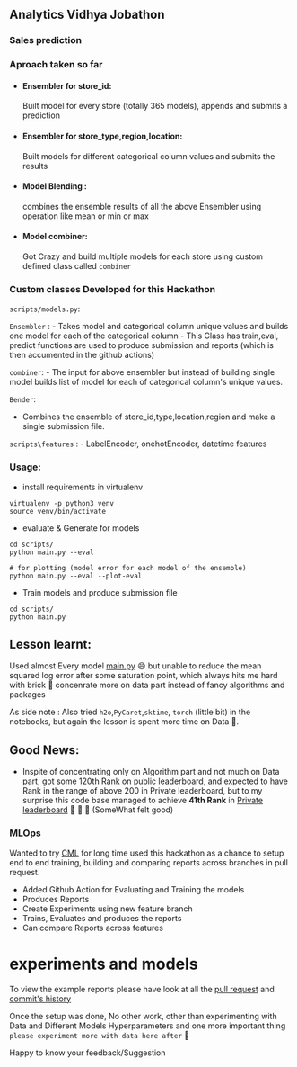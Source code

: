 ## Analytics Vidhya Jobathon

### Sales prediction

### Aproach taken so far

- #### Ensembler  for store_id:
    Built model for every store (totally 365 models), appends and submits a prediction

- #### Ensembler for store_type,region,location:
    Built models for different categorical column values and submits the results

- #### Model Blending :
   combines the ensemble results of all the above Ensembler using operation like mean or min or max

- #### Model combiner:
    Got Crazy and build multiple models for each store using custom defined class called `combiner`
   
### Custom classes Developed for this Hackathon

`scripts/models.py`:

`Ensembler` :
    - Takes model and categorical column unique values and builds one model for each of the categorical column
    - This Class has train,eval, predict functions are used to produce submission and reports (which is then accumented in the github actions)

`combiner`:
    - The input for above ensembler but instead of building single model builds list of model for each of categorical column's unique values.

`Bender`:
   - Combines the ensemble of store_id,type,location,region and make a single submission file.
       
`scripts\features` :
    - LabelEncoder, onehotEncoder, datetime features

### Usage:

- install requirements in virtualenv 
```
virtualenv -p python3 venv
source venv/bin/activate
```
- evaluate & Generate for  models

```
cd scripts/
python main.py --eval

# for plotting (model error for each model of the ensemble)
python main.py --eval --plot-eval
```
- Train models and produce submission file

```
cd scripts/
python main.py
```



## Lesson learnt: 
Used almost Every model [main.py](https://github.com/rajagurunath/AV-Hackathon/blob/feature/decisiontree/scripts/main.py#L9-L18) 😅 but 
unable to reduce the mean squared log error after some saturation point, which always hits me hard 
with brick 🧱 concenrate more on data part instead of fancy algorithms
and packages
    
As side note : Also tried `h2o`,`PyCaret`,`sktime`, `torch` (little bit) in the notebooks, but again the lesson is spent more time on Data 🧱.


## Good News:

- Inspite of concentrating only on Algorithm part and not much on Data part, got some 120th Rank on public leaderboard, 
  and expected to have Rank in the range of above 200 in Private leaderboard, but to my surprise this code base managed to achieve 
  **41th Rank** in [Private leaderboard](https://datahack.analyticsvidhya.com/contest/job-a-thon-september-2021/?utm_source=datahack&utm_medium=flashstrip&utm_campaign=jobathon#LeaderBoard) 🥳 🥳 🕺 (SomeWhat felt good)

### MLOps

Wanted to try [CML](https://cml.dev/) for long time used this hackathon as a chance to setup end to end training, 
building and comparing reports across branches in pull request.

- Added Github Action for Evaluating and Training the models
- Produces Reports
- Create Experiments using new feature branch
- Trains, Evaluates and produces the reports
- Can compare Reports across features


experiments and models
=======
To view the example reports please have look at all the [pull request](https://github.com/rajagurunath/AV-Hackathon/pulls?q=) and [commit's history](https://github.com/rajagurunath/AV-Hackathon/commits/main)

Once the setup was done, No other work, other than experimenting with Data and Different Models 
Hyperparameters and one more important thing `please experiment more with data here after` 🧱



Happy to know your feedback/Suggestion

